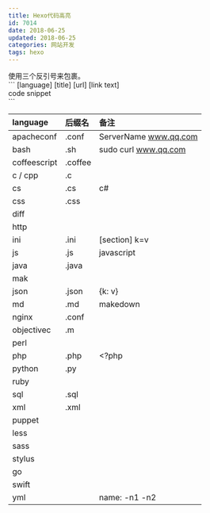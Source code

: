 ```yaml
---
title: Hexo代码高亮
id: 7014
date: 2018-06-25
updated: 2018-06-25
categories: 网站开发
tags: hexo
---
```


使用三个反引号来包裹。  
\`\`\` [language] [title] [url] [link text]  
code snippet  
\`\`\`  
<!--more-->

language     |后缀名 |备注     
:------------|:------|:--------
apacheconf   |.conf  |ServerName www.qq.com
bash         |.sh    |sudo curl www.qq.com
coffeescript |.coffee|
c / cpp      |.c     |
cs           |.cs    |c#
css          |.css   |
diff         |       |
http         |       |
ini          |.ini   |[section] k=v
js           |.js    |javascript
java         |.java  |
mak          |       |
json         |.json  |{k: v}
md           |.md    |makedown
nginx        |.conf  |
objectivec   |.m     |
perl         |       |
php          |.php   |<?php
python       |.py    |
ruby         |       |
sql          |.sql   |
xml          |.xml   |<?xml version="1.0" encoding="UTF-8"?>
puppet       |       |
less         |       |
sass         |       |
stylus       |       |
go           |       |
swift        |       |
yml          |       |name: -n1 -n2
